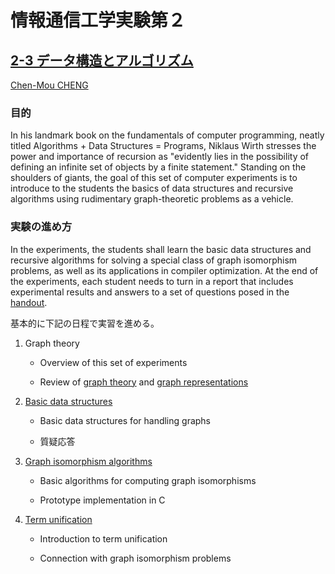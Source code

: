 # 情報通信工学実験第２

## [2-3 データ構造とアルゴリズム](https://chenmoucheng.github.io/43041/)

[Chen-Mou CHENG](mailto:cheng@se.kanazawa-u.ac.jp)

### 目的

In his landmark book on the fundamentals of computer programming,
neatly titled Algorithms + Data Structures = Programs, Niklaus Wirth
stresses the power and importance of recursion as "evidently lies in
the possibility of defining an infinite set of objects by a finite
statement."  Standing on the shoulders of giants, the goal of this set
of computer experiments is to introduce to the students the basics of
data structures and recursive algorithms using rudimentary
graph-theoretic problems as a vehicle.

### 実験の進め方

In the experiments, the students shall learn the basic data structures and
recursive algorithms for solving a special class of graph isomorphism problems,
as well as its applications in compiler optimization. At the end of the
experiments, each student needs to turn in a report that includes experimental
results and answers to a set of questions posed in the [handout](./handout.md).

基本的に下記の日程で実習を進める。

  1. Graph theory

     - Overview of this set of experiments

     - Review of [graph theory](./handout.md#graph-theory) and
       [graph representations](./handout.md#graph-representations)

  2. [Basic data structures](./handout.md#basic-data-structures)

     - Basic data structures for handling graphs

     - 質疑応答

  3. [Graph isomorphism algorithms](./handout.md#graph-isomorphism-algorithms)

     - Basic algorithms for computing graph isomorphisms

     - Prototype implementation in C

  4. [Term unification](./handout.md#term-unification)

     - Introduction to term unification

     - Connection with graph isomorphism problems

